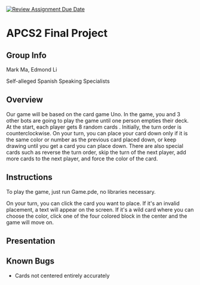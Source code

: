 [![Review Assignment Due Date](https://classroom.github.com/assets/deadline-readme-button-24ddc0f5d75046c5622901739e7c5dd533143b0c8e959d652212380cedb1ea36.svg)](https://classroom.github.com/a/syDSSnTt)
# APCS2 Final Project

## Group Info

Mark Ma, Edmond Li

Self-alleged Spanish Speaking Specialists

## Overview

Our game will be based on the card game Uno. In the game, you and 3 other bots are going to play the game until one person empties their deck. At the start, each player gets 8 random cards . Initially, the turn order is counterclockwise. On your turn, you can place your card down only if it is the same color or number as the previous card placed down, or keep drawing until you get a card you can place down. There are also special cards such as reverse the turn order, skip the turn of the next player, add more cards to the next player, and force the color of the card. 

## Instructions

To play the game, just run Game.pde, no libraries necessary.

On your turn, you can click the card you want to place. If it's an invalid placement, a text will appear on the screen. If it's a wild card where you can choose the color, click one of the four colored block in the center and the game will move on.

## Presentation

## Known Bugs

- Cards not centered entirely accurately

